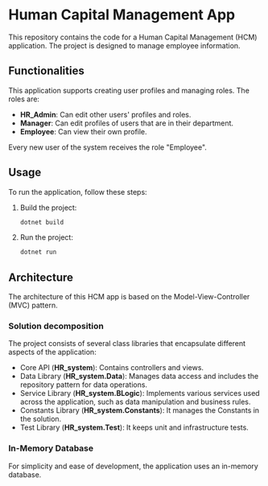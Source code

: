 # Human Capital Management App

This repository contains the code for a Human Capital Management (HCM) application. The project is designed to manage employee information.

## Functionalities
This application supports creating user profiles and managing roles. The roles are:

- **HR_Admin**: Can edit other users' profiles and roles.
- **Manager**: Can edit profiles of users that are in their department.
- **Employee**: Can view their own profile.

Every new user of the system receives the role "Employee".

## Usage
To run the application, follow these steps:

1. Build the project:
    ```bash
    dotnet build
    ```
2. Run the project:
    ```bash
    dotnet run
    ```
## Architecture 
The architecture of this HCM app is based on the Model-View-Controller (MVC) pattern. 

### Solution decomposition
The project consists of several class libraries that encapsulate different aspects of the application:

- Core API (__HR_system__): Contains controllers and views.
- Data Library (__HR_system.Data__): Manages data access and includes the repository pattern for data operations.
- Service Library (__HR_system.BLogic__): Implements various services used across the application, such as data manipulation and business rules.
- Constants Library (__HR_system.Constants__): It manages the Constants in the solution.
- Test Library (__HR_system.Test__): It keeps unit and infrastructure tests.

### In-Memory Database
For simplicity and ease of development, the application uses an in-memory database.
    
